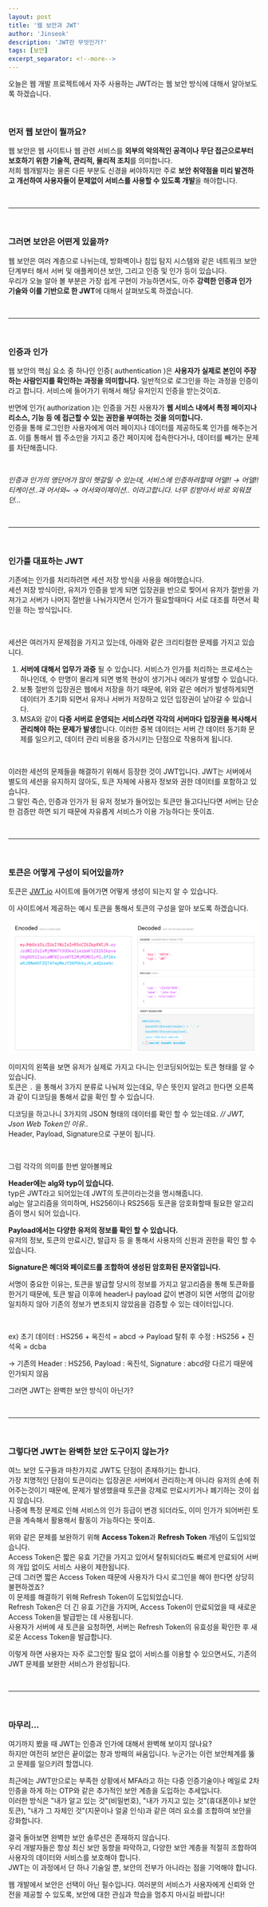 ```yaml
---
layout: post
title: '웹 보안과 JWT'
author: 'Jinseok'
description: 'JWT란 무엇인가?'
tags: [보안]
excerpt_separator: <!--more-->
---
```


오늘은 웹 개발 프로젝트에서 자주 사용하는 JWT라는 웹 보안 방식에 대해서 알아보도록 하겠습니다.

<!--more-->

<br>

### 먼저 웹 보안이 뭘까요?

웹 보안은 웹 사이트나 웹 관련 서비스를 **외부의 악의적인 공격이나 무단 접근으로부터 보호하기 위한 기술적, 관리적, 물리적 조치**를 의미합니다.  
저희 웹개발자는 물론 다른 부분도 신경을 써야하지만 주로 **보안 취약점을 미리 발견하고 개선하여 사용자들이 문제없이 서비스를 사용할 수 있도록 개발**을 해야합니다.

<br>

---

<br>

### 그러면 보안은 어떤게 있을까?

웹 보안은 여러 계층으로 나뉘는데, 방화벽이나 침입 탐지 시스템와 같은 네트워크 보안 단계부터 해서 서버 및 애플케이션 보안, 그리고 인증 및 인가 등이 있습니다.  
우리가 오늘 알아 볼 부분은 가장 쉽게 구현이 가능하면서도, 아주 **강력한 인증과 인가 기술와 이를 기반으로 한 JWT**에 대해서 살펴보도록 하겠습니다.

<br>

---

<br>

### 인증과 인가

웹 보안의 핵심 요소 중 하나인 인증( authentication )은 **사용자가 실제로 본인이 주장하는 사람인지를 확인하는 과정을 의미합니다.**
일반적으로 로그인을 하는 과정을 인증이라고 합니다. 서비스에 들어가기 위해서 해당 유저인지 인증을 받는것이죠.

반면에 인가( authorization )는 인증을 거친 사용자가 **웹 서비스 내에서 특정 페이지나 리소스, 기능 등 에 접근할 수 있는 권한을 부여하는 것을 의미합니다.**  
인증을 통해 로그인한 사용자에게 여러 페이지나 데이터를 제공하도록 인가를 해주는거죠. 이를 통해서 웹 주소만을 가지고 중간 페이지에 접속한다거나, 데이터를 빼가는 문제를 차단해줍니다.

<br>

_인증과 인가의 영단어가 많이 헷갈릴 수 있는데, 서비스에 인증하려할때 어델!! → 어델!!티케이션..과 어서와~ → 어서와이제이션.. 이라고합니다. 너무 킹받아서 바로 외워졌던…_

<br>

---

<br>

### 인가를 대표하는 JWT

기존에는 인가를 처리하려면 세션 저장 방식을 사용을 해야했습니다.  
세션 저장 방식이란, 유저가 인증을 받게 되면 입장권을 반으로 찢어서 유저가 절반을 가져가고 서버가 나머지 절반을 나눠가지면서 인가가 필요할때마다 서로 대조를 하면서 확인을 하는 방식입니다.

<br>

세션은 여러가지 문제점을 가지고 있는데, 아래와 같은 크리티컬한 문제를 가지고 있습니다.

1.  **서버에 대해서 업무가 과중** 될 수 있습니다. 서비스가 인가를 처리하는 프로세스는 하나인데, 수 만명이 몰리게 되면 병목 현상이 생기거나 에러가 발생할 수 있습니다.
2.  보통 절반의 입장권은 웹에서 저장을 하기 때문에, 위와 같은 에러가 발생하게되면 데이터가 초기화 되면서 유저나 서버가 저장하고 있던 입장권이 날아갈 수 있습니다.
3.  MSA와 같이 **다중 서버로 운영되는 서비스라면 각각의 서버마다 입장권을 복사해서 관리해야 하는 문제가 발생**합니다. 이러한 중복 데이터는 서버 간 데이터 동기화 문제를 일으키고, 데이터 관리 비용을 증가시키는 단점으로 작용하게 됩니다.

<br>

이러한 세션의 문제들을 해결하기 위해서 등장한 것이 JWT입니다. JWT는 서버에서 별도의 세션을 유지하지 않아도, 토큰 자체에 사용자 정보와 권한 데이터를 포함하고 있습니다.  
그 말인 즉슨, 인증과 인가가 된 유저 정보가 들어있는 토큰만 들고다닌다면 서버는 단순한 검증만 하면 되기 때문에 자유롭게 서비스가 이용 가능하다는 뜻이죠.

<br>

---

<br>

### 토큰은 어떻게 구성이 되어있을까?

토큰은 [JWT.io](https://jwt.io/) 사이트에 들어가면 어떻게 생성이 되는지 알 수 있습니다.

이 사이트에서 제공하는 예시 토큰을 통해서 토큰의 구성을 알아 보도록 하겠습니다.

![image.png](../assets/img/token.png)

이미지의 왼쪽을 보면 유저가 실제로 가지고 다니는 인코딩되어있는 토큰 형태를 알 수 있습니다.  
토큰은 `.` 을 통해서 3가지 분류로 나눠져 있는데요, 무슨 뜻인지 알려고 한다면 오른쪽과 같이 디코딩을 통해서 값을 확인 할 수 있습니다.

디코딩을 하고나니 3가지의 JSON 형태의 데이터를 확인 할 수 있는데요. _// JWT, Json Web Token인 이유.._  
Header, Payload, Signature으로 구분이 됩니다.

<br>

그럼 각각의 의미를 한번 알아볼께요

**Header에는 alg와 typ이 있습니다.**  
typ은 JWT라고 되어있는데 JWT의 토큰이라는것을 명시해줍니다.  
alg는 알고리즘을 의미하며, HS256이나 RS256등 토큰을 암호화할때 필요한 알고리즘이 명시 되어 있습니다.

**Payload에서는 다양한 유저의 정보를 확인 할 수 있습니다.**  
유저의 정보, 토큰의 만료시간, 발급자 등 을 통해서 사용자의 신원과 권한을 확인 할 수 있습니다.

**Signature은 헤더와 페이로드를 조합하여 생성된 암호화된 문자열입니다.**

서명이 중요한 이유는, 토큰을 발급할 당시의 정보를 가지고 알고리즘을 통해 토큰화를 한거기 때문에, 토큰 발급 이후에 header나 payload 값이 변경이 되면 서명의 값이랑 일치하지 않아 기존의 정보가 변조되지 않았음을 검증할 수 있는 데이터입니다.

<br>

ex) 초기 데이터 : HS256 + 옥진석 = abcd → Payload 탈취 후 수정 : HS256 + 진석옥 = dcba

→ 기존의 Header : HS256, Payload : 옥진석, Signature : abcd랑 다르기 때문에 인가되지 않음

그러면 JWT는 완벽한 보안 방식이 아닌가?

<br>

---

<br>

### 그렇다면 JWT는 완벽한 보안 도구이지 않는가?

여느 보안 도구들과 마찬가지로 JWT도 단점이 존재하기는 합니다.  
가장 치명적인 단점이 토큰이라는 입장권은 서버에서 관리하는게 아니라 유저의 손에 쥐어주는것이기 때문에, 문제가 발생했을때 토큰을 강제로 만료시키거나 폐기하는 것이 쉽지 않습니다.  
나중에 특정 문제로 인해 서비스의 인가 등급이 변경 되더라도, 이미 인가가 되어버린 토큰을 계속해서 활용해서 활동이 가능하다는 뜻이죠.

위와 같은 문제를 보완하기 위해 **Access Token**과 **Refresh Token** 개념이 도입되었습니다.  
Access Token은 짧은 유효 기간을 가지고 있어서 탈취되더라도 빠르게 만료되어 서버의 개입 없이도 서비스 사용이 제한됩니다.  
근데 그러면 짧은 Access Token 때문에 사용자가 다시 로그인을 해야 한다면 상당히 불편하겠죠?  
이 문제를 해결하기 위해 Refresh Token이 도입되었습니다.  
Refresh Token은 더 긴 유효 기간을 가지며, Access Token이 만료되었을 때 새로운 Access Token을 발급받는 데 사용됩니다.  
사용자가 서버에 새 토큰을 요청하면, 서버는 Refresh Token의 유효성을 확인한 후 새로운 Access Token을 발급합니다.

이렇게 하면 사용자는 자주 로그인할 필요 없이 서비스를 이용할 수 있으면서도, 기존의 JWT 문제를 보완한 서비스가 완성됩니다.

<br>

---

<br>

### 마무리…

여기까지 봤을 때 JWT는 인증과 인가에 대해서 완벽해 보이지 않나요?  
하지만 여전히 보안은 끝이없는 창과 방패의 싸움입니다. 누군가는 이런 보안체계를 뚫고 문제를 일으키려 할껍니다.

최근에는 JWT만으로는 부족한 상황에서 MFA라고 하는 다중 인증기술이나 메일로 2차 인증을 하게 하는 OTP와 같은 추가적인 보안 계층을 도입하는 추세입니다.  
이러한 방식은 "내가 알고 있는 것"(비밀번호), "내가 가지고 있는 것"(휴대폰이나 보안 토큰), "내가 그 자체인 것"(지문이나 얼굴 인식)과 같은 여러 요소를 조합하여 보안을 강화합니다.

결국 돌아보면 완벽한 보안 솔루션은 존재하지 않습니다.  
우리 개발자들은 항상 최신 보안 동향을 파악하고, 다양한 보안 계층을 적절히 조합하여 사용자의 데이터와 서비스를 보호해야 합니다.  
JWT는 이 과정에서 단 하나 기술일 뿐, 보안의 전부가 아니라는 점을 기억해야 합니다.

웹 개발에서 보안은 선택이 아닌 필수입니다. 여러분의 서비스가 사용자에게 신뢰와 안전을 제공할 수 있도록, 보안에 대한 관심과 학습을 멈추지 마시길 바랍니다!
